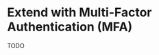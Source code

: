 # Extend with Multi-Factor Authentication (MFA)

<!--
SMS

https://github.com/bloom-housing/bloom/blob/main/backend/core/src/auth/services/sms-mfa.service.ts

otplib

https://github.com/dutenrapha/transcendence/blob/main/backend/src/auth/2fa/2fa.service.ts

https://github.com/carvalhoviniciusluiz/nestjs-2fa/blob/8e70682b0819cc93c402e5253a0e990e58bc9fc5/src/authentication/authentication.service.ts#L5

https://github.com/gobeam/truthy/blob/525b421724ed8b15ec9bd88253949b1c05854408/src/twofa/twofa.service.ts#L4

https://github.com/rubiin/ultimate-nest/blob/986a7fc33922f28439460f4a59febf01547fadc9/src/modules/twofa/twofa.service.ts#L10

https://github.com/deskbtm-letscollab/letscollab/blob/3cb391971fe0db0db795ff96f7f1c95d35a455c1/lets-community/src/auth/auth.service.ts#L10

https://github.com/KeyValueSoftwareSystems/authentication-service/blob/a7f076aae76c4b584b0c36eb7a3de70440ca5aae/src/authentication/service/default.otp.service.ts#L9

https://github.com/staart/api/blob/075b30d5e4aa4d65fea107334c2b6a42314fc6a3/src/modules/auth/auth.service.ts#L16

https://github.com/sebslon/nestjs-api/blob/e03ee2bb38ba6ca715a2923321f6d617ef91973b/nestjs-core/src/two-factor/two-factor-authentication.service.ts#L4

https://github.com/andlo779/concrete/blob/713e869c9af1ca0d3bc85200184d01005b416db3/src/auth/totp/totp.service.ts#L4

https://github.com/CongThang1802/nest-example/blob/c042aeb992e4790f7be6c7c97f2b37285dfcbdfc/src/modules/twofa/twofa.service.ts#L4

https://github.com/shamscorner/nest-stackter/blob/ebf7582c25e5cd77df440ad20f09bca724037cdb/src/authentication/two-factor/two-factor-authentication.service.ts#L4
-->

TODO
